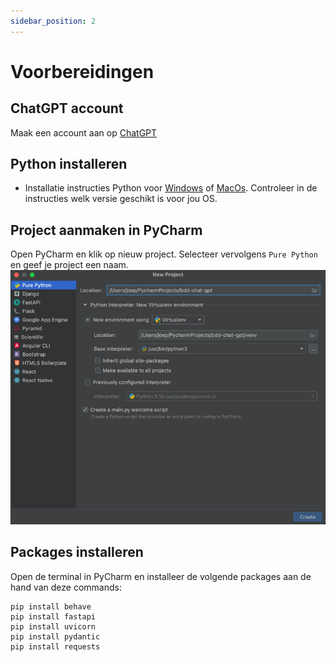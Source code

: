 ```yaml
---
sidebar_position: 2
---
```


# Voorbereidingen

## ChatGPT account
Maak een account aan op [ChatGPT](https://chat.openai.com/)


## Python installeren
- Installatie instructies Python voor [Windows](https://www.digitalocean.com/community/tutorials/install-python-windows-10) of [MacOs](https://www.makeuseof.com/how-to-install-python-on-mac/). Controleer in de instructies welk versie geschikt is voor jou OS.

##  Project aanmaken in PyCharm
Open PyCharm en klik op nieuw project. Selecteer vervolgens `Pure Python` en geef je project een naam.
![project.png](project.png)

##  Packages installeren 
Open de terminal in PyCharm en installeer de volgende packages aan de hand van deze commands:
```
pip install behave
pip install fastapi
pip install uvicorn
pip install pydantic
pip install requests
```
